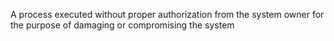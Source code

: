 A process executed without proper authorization from the system owner for the purpose of damaging or compromising the system